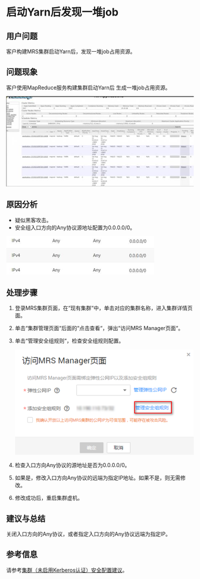 # 启动Yarn后发现一堆job<a name="ZH-CN_TOPIC_0169495353"></a>

## 用户问题<a name="zh-cn_topic_0135447914_section18305143583116"></a>

客户构建MRS集群启动Yarn后，发现一堆job占用资源。

## 问题现象<a name="zh-cn_topic_0135447914_section117424454313"></a>

客户使用MapReduce服务构建集群启动Yarn后 生成一堆job占用资源。

![](figures/zh-cn_image_0129947682.jpg)

## 原因分析<a name="zh-cn_topic_0135447914_section1237061220324"></a>

-   疑似黑客攻击。
-   安全组入口方向的Any协议源地址配置为0.0.0.0/0。

![](figures/zh-cn_image_0142582757.png)

## 处理步骤<a name="zh-cn_topic_0135447914_section520813413313"></a>

1.  登录MRS集群页面，在“现有集群“中，单击对应的集群名称，进入集群详情页面。
2.  单击“集群管理页面“后面的“点击查看“，弹出“访问MRS Manager页面“。
3.  单击“管理安全组规则“，检查安全组规则配置。

    ![](figures/zh-cn_image_0135833823.png)

4.  检查入口方向Any协议的源地址是否为0.0.0.0/0。
5.  如果是，修改入口方向Any协议的远端为指定IP地址。如果不是，则无需修改。
6.  修改成功后，重启集群虚机。

## 建议与总结<a name="zh-cn_topic_0135447914_section8898183420"></a>

关闭入口方向的Any协议，或者指定入口方向的Any协议远端为指定IP。

## 参考信息<a name="zh-cn_topic_0135447914_section18208334123312"></a>

请参考[集群（未启用Kerberos认证）安全配置建议](https://support.huaweicloud.com/usermanual-mrs/mrs_01_0419.html)。

